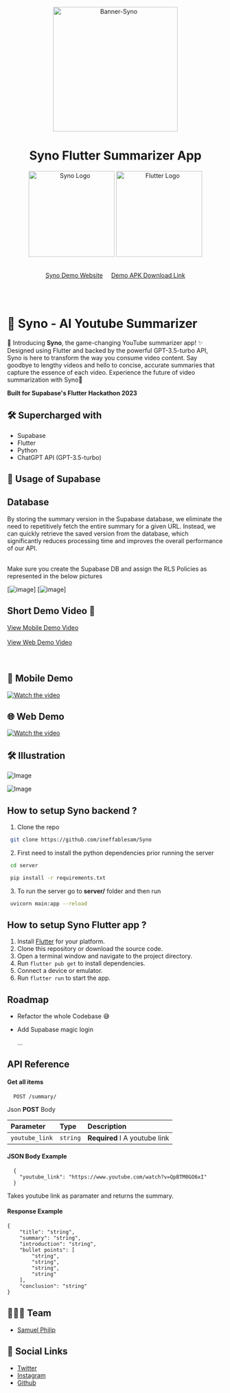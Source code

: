 <p align="center">
  <img src="https://i.ibb.co/qBV9ZbV/banner-min.png" alt="Banner-Syno"  height="290"/></p>
  <h1 align="center"><strong>Syno Flutter Summarizer App</strong></h1>
  <div align="center">
    <img src="https://i.ibb.co/QrHCr6T/supabase.png" alt="Syno Logo" width="200"  />
    <img src="https://i.ibb.co/Y01y0fc/flutter-logo.png" alt="Flutter Logo" width="200"/>
  
</div>
<br/>
<p align="center">
  <a href="https://syno.vercel.app/">Syno Demo Website</a>&nbsp;&nbsp;&nbsp;&nbsp;
  <a href="https://drive.google.com/file/d/1N3LdLFyIOFZJ4yzM2aPOWlGFbw7B2w-l/view?usp=sharing">Demo APK Download Link</a>
</p>

<br/>
<br/>

# 👾 Syno - AI Youtube Summarizer

🚀 Introducing **Syno**, the game-changing YouTube summarizer app! ✨ Designed using Flutter and backed by the powerful GPT-3.5-turbo API, Syno is here to transform the way you consume video content. Say goodbye to lengthy videos and hello to concise, accurate summaries that capture the essence of each video. Experience the future of video summarization with Syno🎉

**Built for Supabase's Flutter Hackathon 2023**

## 🛠️ Supercharged with

- Supabase
- Flutter
- Python
- ChatGPT API (GPT-3.5-turbo)

## 💚 Usage of Supabase
## Database
By storing the summary version in the Supabase database, we eliminate the need to repetitively fetch the entire summary for a given URL. Instead, we can quickly retrieve the saved version from the database, which significantly reduces processing time and improves the overall performance of our API.

<br/>
Make sure you create the Supabase DB and assign the RLS Policies as represented in the below pictures

[![image](https://i.ibb.co/7Cgjzpq/2023-05-23-02-09-35.png)]
[![image](https://i.ibb.co/c1VgkbG/2023-05-23-02-09-13.png)]
## Short Demo Video 🎥

<a href="https://www.youtube.com/watch?v=fkdKw75G6i4">View Mobile Demo Video</a><br/><br/>
<a href="https://youtu.be/OnuYKlY2e7k">View Web Demo Video</a><br/><br/>
<br/>
## 📱 Mobile Demo
[![Watch the video](https://i.ibb.co/BfrqhLF/snap-min.png)](https://www.youtube.com/watch?v=fkdKw75G6i4)
<br/>
## 🌐 Web Demo
[![Watch the video](https://i.ibb.co/yg15nvH/snap-min-2.png)](https://youtu.be/OnuYKlY2e7k)

## 🛠️ Illustration

![Image](https://i.ibb.co/Bjcw0Lj/iphone-14-4-646683cdcc9e58a2416b6134.png)

![Image](https://i.ibb.co/Ph6bpZx/frame.png)

## How to setup **Syno** backend ?

1. Clone the repo

```bash
 git clone https://github.com/ineffablesam/Syno
```

2. First need to install the python dependencies prior running the server

```bash
 cd server
```

```bash
 pip install -r requirements.txt
```

3. To run the server go to **server/** folder and then run

```bash
 uvicorn main:app --reload
```

## How to setup **Syno** Flutter app ?

1. Install [Flutter](https://flutter.dev/docs/get-started/install) for your platform.
2. Clone this repository or download the source code.
3. Open a terminal window and navigate to the project directory.
4. Run `flutter pub get` to install dependencies.
5. Connect a device or emulator.
6. Run `flutter run` to start the app.

## Roadmap

- Refactor the whole Codebase 😅

- Add Supabase magic login

  ...

## API Reference

#### Get all items

```http
  POST /summary/
```

Json **POST** Body

| Parameter      | Type     | Description                   |
| :------------- | :------- | :---------------------------- |
| `youtube_link` | `string` | **Required** I A youtube link |

#### JSON Body Example

```http
  {
    "youtube_link": "https://www.youtube.com/watch?v=QpBTM0GO6xI"
  }
```

Takes youtube link as paramater and returns the summary.

#### Response Example

```http
{
    "title": "string",
    "summary": "string",
    "introduction": "string",
    "bullet points": [
        "string",
        "string",
        "string",
        "string"
    ],
    "conclusion": "string"
}

```

## 🧑🏻‍💻 Team

- [Samuel Philip](https://github.com/ineffablesam)

## 🔗 Social Links

- [Twitter](https://twitter.com/samuelP09301972)
- [Instagram](https://www.instagram.com/ig_samuelsam/)
- [Github](https://github.com/ineffablesam/)
